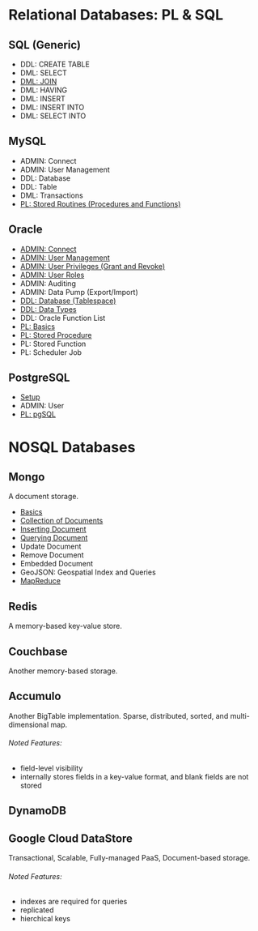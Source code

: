 # Relational Databases: PL & SQL

## SQL (Generic)
* DDL: CREATE TABLE
* DML: SELECT
* [DML: JOIN](Generic/JOIN.md)
* DML: HAVING
* DML: INSERT
* DML: INSERT INTO
* DML: SELECT INTO

## MySQL
* ADMIN: Connect
* ADMIN: User Management
* DDL: Database
* DDL: Table
* DML: Transactions
* [PL: Stored Routines (Procedures and Functions)](MySQL/PLStoredRoutines.md)

## Oracle
* [ADMIN: Connect](Oracle/ADMINConnect.md)
* [ADMIN: User Management](Oracle/ADMINUserManagement.md)
* [ADMIN: User Privileges (Grant and Revoke)](Oracle/ADMINUserPrivileges.md)
* [ADMIN: User Roles](Oracle/ADMINUserRoles.md)
* ADMIN: Auditing
* ADMIN: Data Pump (Export/Import)
* [DDL: Database (Tablespace)](Oracle/DDLDatabase.md)
* [DDL: Data Types](Oracle/DDLDataTypes.md)
* DDL: Oracle Function List
* [PL: Basics](Oracle/PLBasics.md)
* [PL: Stored Procedure](Oracle/PLStoredProcedure.md)
* PL: Stored Function
* PL: Scheduler Job

## PostgreSQL
* [Setup](PostgreSQL/Setup.md)
* ADMIN: User
* [PL: pgSQL](http://www.postgresql.org/docs/current/static/plpgsql.html)

# NOSQL Databases

## Mongo
A document storage.

* [Basics](MongoDB/Basics.md)
* [Collection of Documents](MongoDB/Collections.md)
* [Inserting Document](MongoDB/InsertingData.md)
* [Querying Document](MongoDB/QueryingData.md)
* Update Document
* Remove Document
* Embedded Document
* GeoJSON: Geospatial Index and Queries
* [MapReduce](MongoDB/MapReduce.md)

## Redis
A memory-based key-value store.

## Couchbase
Another memory-based storage.

## Accumulo
Another BigTable implementation. Sparse, distributed, sorted, and multi-dimensional map.
###### Noted Features:
- field-level visibility
- internally stores fields in a key-value format, and blank fields are not stored

## DynamoDB

## Google Cloud DataStore
Transactional, Scalable, Fully-managed PaaS, Document-based storage.
###### Noted Features:
- indexes are required for queries
- replicated
- hierchical keys

